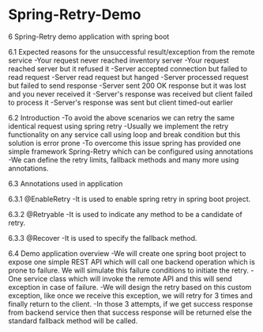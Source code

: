 # Spring-Retry-Demo

6	Spring-Retry demo application with spring boot

6.1	Expected reasons for the unsuccessful result/exception from the remote service
-Your request never reached inventory server
-Your request reached server but it refused it
-Server accepted connection but failed to read request
-Server read request but hanged
-Server processed request but failed to send response
-Server sent 200 OK response but it was lost and you never received it
-Server's response was received but client failed to process it
-Server's response was sent but client timed-out earlier

6.2	Introduction
-To avoid the above scenarios we can retry the same identical request using spring retry
-Usually we implement the retry functionality on any service call using loop and break condition but this solution is error prone
-To overcome this issue spring has provided one simple framework Spring-Retry which can be configured using annotations
-We can define the retry limits, fallback methods and many more using annotations.


6.3	Annotations used in application

6.3.1	@EnableRetry
-It is used to enable spring retry in spring boot project.

6.3.2	@Retryable
-It is used to indicate any method to be a candidate of retry.

6.3.3	@Recover
-It is used to specify the fallback method.

6.4	Demo application overview
-We will create one spring boot project to expose one simple REST API which will call one backend operation which is prone to failure. We will simulate this failure conditions to initiate the retry.
-One service class which will invoke the remote API and this will send exception in case of failure.
-We will design the retry based on this custom exception, like once we receive this exception, we will retry for 3 times and finally return to the client.
-In those 3 attempts, if we get success response from backend service then that success response will be returned else the standard fallback method will be called.

